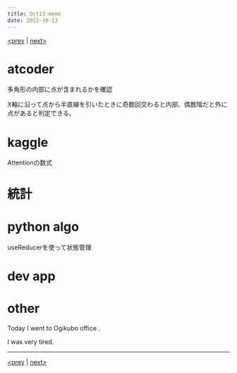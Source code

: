 ```yaml
---
title: Oct13-memo 
date: 2022-10-13 
---
```


[<prev](https://idekworks.github.io/TechnicalMemo/2022/10/12/Oct12.html) | [next>](https://idekworks.github.io/TechnicalMemo/2022/10/14/Oct14.html) 

# atcoder
多角形の内部に点が含まれるかを確認

X軸に沿って点から半直線を引いたときに奇数回交わると内部、偶数階だと外に点があると判定できる。


# kaggle
Attentionの数式

# 統計

# python algo
useReducerを使って状態管理

# dev app

# other
Today I went to Ogikubo office .

I was very tired.

***

[<prev](https://idekworks.github.io/TechnicalMemo/2022/10/12/Oct12.html) | [next>](https://idekworks.github.io/TechnicalMemo/2022/10/14/Oct14.html)

